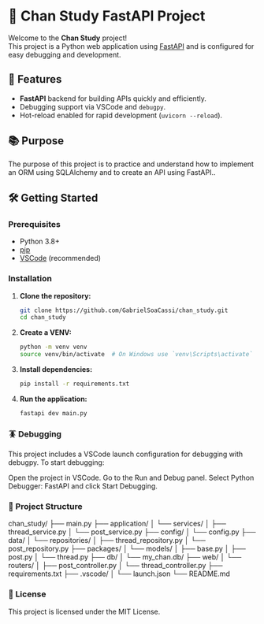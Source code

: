# 🐍 Chan Study FastAPI Project

Welcome to the **Chan Study** project!  
This project is a Python web application using [FastAPI](https://fastapi.tiangolo.com/) and is configured for easy debugging and development.

## 🚀 Features

- **FastAPI** backend for building APIs quickly and efficiently.
- Debugging support via VSCode and `debugpy`.
- Hot-reload enabled for rapid development (`uvicorn --reload`).

## 📚 Purpose

The purpose of this project is to practice and understand how to implement an ORM using SQLAlchemy and to create an API using FastAPI..


## 🛠️ Getting Started

### Prerequisites

- Python 3.8+
- [pip](https://pip.pypa.io/en/stable/)
- [VSCode](https://code.visualstudio.com/) (recommended)

### Installation

1. **Clone the repository:**
   ```bash
   git clone https://github.com/GabrielSoaCassi/chan_study.git
   cd chan_study

2. **Create a VENV:**
   ```bash
   python -m venv venv
   source venv/bin/activate  # On Windows use `venv\Scripts\activate`
   ```

2. **Install dependencies:**
   ```bash
   pip install -r requirements.txt
   ```
3. **Run the application:**
    ```bash
    fastapi dev main.py
    ```

### 🪳 Debugging

This project includes a VSCode launch configuration for debugging with debugpy.
To start debugging:

Open the project in VSCode.
Go to the Run and Debug panel.
Select Python Debugger: FastAPI and click Start Debugging.

### 📁 Project Structure
chan_study/
├── main.py
├── application/
│   └── services/
│       ├── thread_service.py
│       └── post_service.py
├── config/
│   └── config.py
├── data/
│   └── repositories/
│       ├── thread_repository.py
│       └── post_repository.py
├── packages/
│   └── models/
│       ├── base.py
│       ├── post.py
│       └── thread.py
├── db/
│   └── my_chan.db/
├── web/
│   └── routers/
│       ├── post_controller.py
│       └── thread_controller.py
├── requirements.txt
├── .vscode/
│   └── launch.json
└── README.md

### 📝 License
This project is licensed under the MIT License.